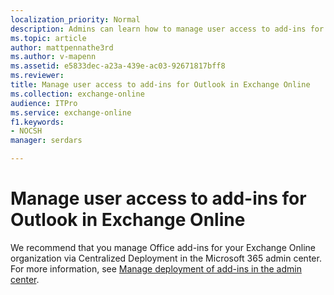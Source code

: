 ```yaml
---
localization_priority: Normal
description: Admins can learn how to manage user access to add-ins for Outlook in Exchange Online.
ms.topic: article
author: mattpennathe3rd
ms.author: v-mapenn
ms.assetid: e5833dec-a23a-439e-ac03-92671817bff8
ms.reviewer: 
title: Manage user access to add-ins for Outlook in Exchange Online
ms.collection: exchange-online
audience: ITPro
ms.service: exchange-online
f1.keywords:
- NOCSH
manager: serdars

---
```


# Manage user access to add-ins for Outlook in Exchange Online

We recommend that you manage Office add-ins for your Exchange Online organization via Centralized Deployment in the Microsoft 365 admin center. For more information, see [Manage deployment of add-ins in the admin center](https://docs.microsoft.com/office365/admin/manage/manage-deployment-of-add-ins).

